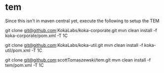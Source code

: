 tem
===

Since this isn't in maven central yet, execute the following to setup the TEM

git clone git@github.com:KokaLabs/koka-corporate.git
mvn clean install -f koka-corporate/pom.xml -T 1C

git clone git@github.com:KokaLabs/koka-util.git
mvn clean install -f koka-util/pom.xml  -T 1C

git clone git@github.com:scottTomaszewski/tem.git
mvn clean install -f tem/pom.xml -T 1C
